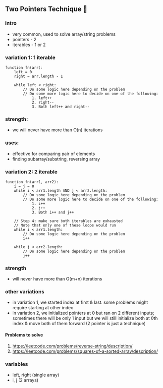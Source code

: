 ## Two Pointers Technique 🔄

### intro

- very common, used to solve array/string problems
- pointers - 2
- iterables - 1 or 2

### variation 1: 1 iterable

```
function fn(arr):
    left = 0
    right = arr.length - 1

    while left < right:
        // Do some logic here depending on the problem
        // Do some more logic here to decide on one of the following:
            1. left++
            2. right--
            3. Both left++ and right--
```

### strength:

- we will never have more than O(n) iterations

### uses:

- effective for comparing pair of elements
- finding subarray/substring, reversing array

### variation 2: 2 iterable

```
function fn(arr1, arr2):
    i = j = 0
    while i < arr1.length AND j < arr2.length:
        // Do some logic here depending on the problem
        // Do some more logic here to decide on one of the following:
            1. i++
            2. j++
            3. Both i++ and j++

    // Step 4: make sure both iterables are exhausted
    // Note that only one of these loops would run
    while i < arr1.length:
        // Do some logic here depending on the problem
        i++

    while j < arr2.length:
        // Do some logic here depending on the problem
        j++
```

### strength

- will never have more than O(m+n) iterations

### other variations

- in variation 1, we started index at first & last. some problems might require starting at other index
- in variation 2, we initialized pointers at 0 but ran on 2 different inputs; sometimes there will be only 1 input but we will still initialize both at 0th index & move both of them forward (2 pointer is just a technique)

#### Problems to solve

1. https://leetcode.com/problems/reverse-string/description/
2. https://leetcode.com/problems/squares-of-a-sorted-array/description/

### variables

- left, right (single array)
- i, j (2 arrays)
